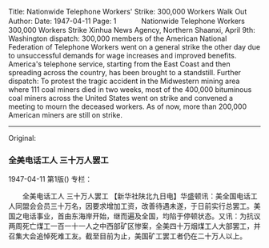 Title: Nationwide Telephone Workers' Strike: 300,000 Workers Walk Out
Author:
Date: 1947-04-11
Page: 1
　
　　Nationwide Telephone Workers
    300,000 Workers Strike
    Xinhua News Agency, Northern Shaanxi, April 9th: Washington dispatch: 300,000 members of the American National Federation of Telephone Workers went on a general strike the other day due to unsuccessful demands for wage increases and improved benefits. America's telephone service, starting from the East Coast and then spreading across the country, has been brought to a standstill. Further dispatch: To protest the tragic accident in the Midwestern mining area where 111 coal miners died in two weeks, most of the 400,000 bituminous coal miners across the United States went on strike and convened a meeting to mourn the deceased workers. As of now, more than 200,000 American miners are still on strike.



<hr /> 

Original: 


### 全美电话工人  三十万人罢工

1947-04-11
第1版()
专栏：

　　全美电话工人
    三十万人罢工
    【新华社陕北九日电】华盛顿讯：美全国电话工人同盟会会员三十万名，因要求增加工资，改善待遇未遂，于日前实行总罢工。美国之电话事业，首由东海岸开始，继而遍及全国，均陷于停顿状态。又讯：为抗议两周死亡煤工一百一十一人之中西部矿区惨案，全美四十万烟煤工人大部罢工，并召集大会追悼死难工友。截至目前为止，美国矿工罢工者仍在二十万人以上。
